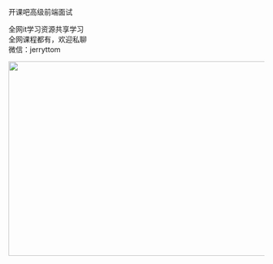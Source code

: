 开课吧高级前端面试

全网it学习资源共享学习<br>全网课程都有，欢迎私聊<br>微信：jerryttom<br>

<img decoding="async" class="size-full wp-image-3147" src="http://xuancheng9.oss-cn-guangzhou.aliyuncs.com//2023/01/2023012213421953.png" alt="" width="900" height="383">